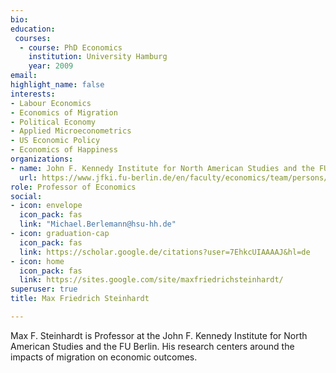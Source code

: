 ```yaml
---
bio:  
education:
 courses:
  - course: PhD Economics
    institution: University Hamburg
    year: 2009
email: 
highlight_name: false
interests:
- Labour Economics
- Economics of Migration
- Political Economy
- Applied Microeconometrics
- US Economic Policy
- Economics of Happiness
organizations:
- name: John F. Kennedy Institute for North American Studies and the FU Berlin
  url: https://www.jfki.fu-berlin.de/en/faculty/economics/team/persons/Steinhardt/index.html
role: Professor of Economics
social:
- icon: envelope
  icon_pack: fas
  link: "Michael.Berlemann@hsu-hh.de"
- icon: graduation-cap
  icon_pack: fas
  link: https://scholar.google.de/citations?user=7EhkcUIAAAAJ&hl=de
- icon: home
  icon_pack: fas
  link: https://sites.google.com/site/maxfriedrichsteinhardt/
superuser: true
title: Max Friedrich Steinhardt

---
```


Max F. Steinhardt is Professor at the John F. Kennedy Institute for North American Studies and the FU Berlin. His research centers around the impacts of migration on economic outcomes.



